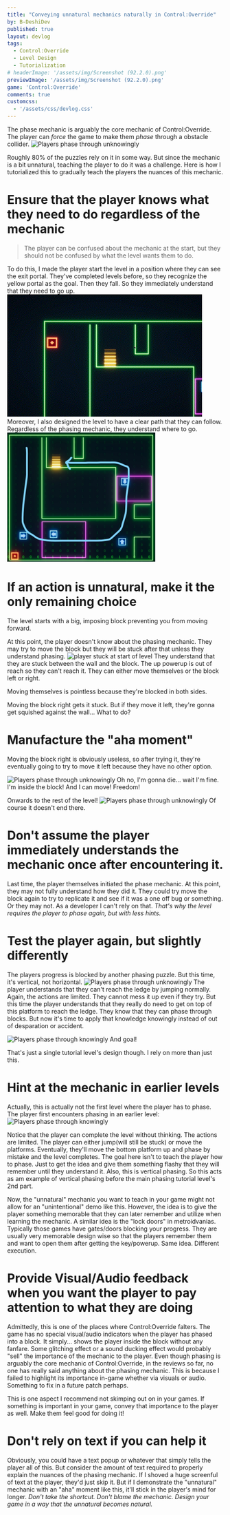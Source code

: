 ```yaml
---
title: "Conveying unnatural mechanics naturally in Control:Override" 
by: B-DeshiDev
published: true
layout: devlog
tags:
  - Control:Override
  - Level Design
  - Tutorialization
# headerImage: '/assets/img/Screenshot (92.2.0).png'
previewImage: '/assets/img/Screenshot (92.2.0).png'
game: 'Control:Override'
comments: true
customcss:
  - '/assets/css/devlog.css'
---
```

The phase mechanic is arguably the core mechanic of Control:Override. The player can *force* the game to make them *phase* through a obstacle collider.
![Players phase through unknowingly](/assets/img/gifs/phase_tutorial_2.GIF)

Roughly 80% of the puzzles rely on it in some way. But since the mechanic is a bit unnatural, teaching the player to do it was a challenge. Here is how I tutorialized this to gradually teach the players the nuances of this mechanic.

# Ensure that the player knows what they need to do regardless of the mechanic
>The player can be confused about the mechanic at the start, but they should not be confused by what the level wants them to do.

To do this, I made the player start the level in a position where they can see the exit portal. They've completed levels before, so they recognize the yellow portal as the goal. Then they fall. So they immediately understand that they need to go up. 
![gif showing level endgoal at start](/assets/img/gifs/phase_tutorial_0.GIF)
Moreover, I also designed the level to have a clear path that they can follow. Regardless of the phasing mechanic, they understand where to go.
<img src="/assets/blogEmbeds/co_phase_tut_level.jpg" style="max-height:300px;width:auto">

# If an action is unnatural, make it the only remaining choice
The level starts with a big, imposing block preventing you from moving forward. 

At this point, the player doesn't know about the phasing mechanic. They may try to move the block but they will be stuck after that unless they understand phasing.
![player stuck at start of level](/assets/img/gifs/phase_tutorial_1.GIF)
They understand that they are stuck between the wall and the block. The up powerup is out of reach so they can't reach it. They can either move themselves or the block left or right. 

Moving themselves is pointless because they're blocked in both sides.

Moving the block right gets it stuck. But if they move it left, they're gonna get squished against the wall...
What to do?

# Manufacture the "aha moment"
Moving the block right is obviously useless, so after trying it, they're eventually going  to try to move it left because they have no other option.

![Players phase through unknowingly](/assets/img/gifs/phase_tutorial_2.GIF)
Oh no, I'm gonna die... wait I'm fine. I'm inside the block! And I can move! Freedom!

Onwards to the rest of the level!
![Players phase through unknowingly](/assets/img/gifs/phase_tutorial_3.GIF)
Of course it doesn't end there.
# Don't assume the player immediately understands the mechanic once after encountering it.
Last time, the player themselves initiated the phase mechanic. At this point, they may not fully understand how they did it. They could try move the block again to try to replicate it and see if it was a one off bug or something. Or they may not. As a developer I can't rely on that. *That's why the level requires the player to phase again, but with less hints.*



# Test the player again, but slightly differently
The players progress is blocked by another phasing puzzle. But this time, it's vertical, not horizontal.
![Players phase through unknowingly](/assets/img/gifs/phase_tutorial_4.GIF)
The player understands that they can't reach the ledge by jumping normally. Again, the actions are limited. They cannot mess it up even if they try. But this time the player understands that they really do need to get on top of this platform to reach the ledge. They know that they can phase through blocks. But now it's time to apply that knowledge knowingly instead of out of desparation or accident.


![Players phase through knowingly](/assets/img/gifs/phase_tutorial_5.GIF)
And goal!


That's just a single tutorial level's design though. I rely on more than just this.

# Hint at the mechanic in earlier levels
Actually, this is actually not the first level where the player has to phase. The player first encounters phasing in an earlier level:
![Players phase through knowingly](/assets/img/gifs/phase_tutorial_6.GIF)

Notice that the player can complete the level without thinking. The actions are limited. The player can either jump(will still be stuck) or move the platforms. Eventually, they'll move the bottom platform up and phase by mistake and the level completes. The goal here isn't to teach the player how to phase. Just to get the idea and give them something flashy that they will remember until they understand it. Also, this is vertical phasing. So this acts as am example of vertical phasing before the main phasing tutorial level's 2nd part. 

Now, the "unnatural" mechanic you want to teach in your game might not allow for an "unintentional" demo like this. However, the idea is to give the player something memorable that they can later remember and utilize when learning the mechanic. A similar idea is the "lock doors" in metroidvanias. Typically those games have gates/doors blocking your progress. They are usually very memorable design wise so that the players remember them and want to open them after getting the key/powerup. Same idea. Different execution.

# Provide Visual/Audio feedback when you want the player to pay attention to what they are doing 
Admittedly, this is one of the places where Control:Override falters. The game has no special visual/audio indicators when the player has phased into a block.  It simply... shows the player inside the block without any fanfare. Some glitching effect or a sound ducking effect would probably "sell" the importance of the mechanic to the player. Even though phasing is arguably the core mechanic of Control:Override, in the reviews so far, no one has really said anything about the phasing mechanic. This is because I failed to highlight its importance in-game whether via visuals or audio. Something to fix in a future patch perhaps.

This is one aspect I recommend not skimping out on in your games. If something is important in your game, convey that importance to the player as well. Make them feel good for doing it!

# Don't rely on text if you can help it
Obviously, you could have a text popup or whatever that simply tells the player all of this. But consider the amount of text required to properly explain the nuances of the phasing mechanic. If I shoved a huge screenful of text at the player, they'd just skip it. But if I demonstrate the "unnatural" mechanic with an "aha" moment like this, it'll stick in the player's mind for longer. *Don't take the shortcut. Don't blame the mechanic. Design your game in a way that the unnatural becomes natural.*


